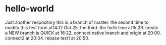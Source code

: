 # hello-world
Just another respository
this is a branch of master.
the second time to modify this test form at14:12 Oct.25.
the third.
the forth time at15:29.
create a NEW branch is QUICK at 16:22.
connect native branch and origin at 20:00.
connect2 at 20:04.
rebase test1 at 20:50.
